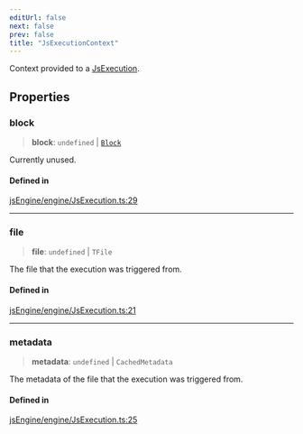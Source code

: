 ```yaml
---
editUrl: false
next: false
prev: false
title: "JsExecutionContext"
---
```


Context provided to a [JsExecution](../../../../../obsidian-js-engine-plugin-docs/api/classes/jsexecution).

## Properties

### block

> **block**: `undefined` \| [`Block`](/obsidian-js-engine-plugin-docs/api/interfaces/block/)

Currently unused.

#### Defined in

[jsEngine/engine/JsExecution.ts:29](https://github.com/mProjectsCode/obsidian-js-engine-plugin/blob/10197bef1eb83a7d7334445d888ca7cb0cfc5bff/jsEngine/engine/JsExecution.ts#L29)

***

### file

> **file**: `undefined` \| `TFile`

The file that the execution was triggered from.

#### Defined in

[jsEngine/engine/JsExecution.ts:21](https://github.com/mProjectsCode/obsidian-js-engine-plugin/blob/10197bef1eb83a7d7334445d888ca7cb0cfc5bff/jsEngine/engine/JsExecution.ts#L21)

***

### metadata

> **metadata**: `undefined` \| `CachedMetadata`

The metadata of the file that the execution was triggered from.

#### Defined in

[jsEngine/engine/JsExecution.ts:25](https://github.com/mProjectsCode/obsidian-js-engine-plugin/blob/10197bef1eb83a7d7334445d888ca7cb0cfc5bff/jsEngine/engine/JsExecution.ts#L25)
